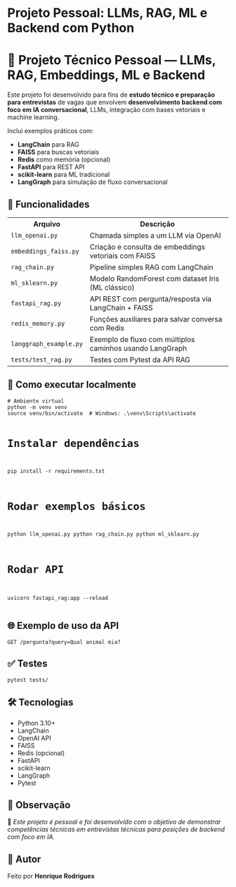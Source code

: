 <h1>Projeto Pessoal: LLMs, RAG, ML e Backend com Python</h1>
<body>

  <h1>🧠 Projeto Técnico Pessoal — LLMs, RAG, Embeddings, ML e Backend</h1>

  <p>
    Este projeto foi desenvolvido para fins de <strong>estudo técnico e preparação para entrevistas</strong> 
    de vagas que envolvem <strong>desenvolvimento backend com foco em IA conversacional</strong>, 
    LLMs, integração com bases vetoriais e machine learning.
  </p>

  <p>Inclui exemplos práticos com:</p>
  <ul>
    <li><strong>LangChain</strong> para RAG</li>
    <li><strong>FAISS</strong> para buscas vetoriais</li>
    <li><strong>Redis</strong> como memória (opcional)</li>
    <li><strong>FastAPI</strong> para REST API</li>
    <li><strong>scikit-learn</strong> para ML tradicional</li>
    <li><strong>LangGraph</strong> para simulação de fluxo conversacional</li>
  </ul>

  <h2>📁 Funcionalidades</h2>
  <table>
    <tr><th>Arquivo</th><th>Descrição</th></tr>
    <tr><td><code>llm_openai.py</code></td><td>Chamada simples a um LLM via OpenAI</td></tr>
    <tr><td><code>embeddings_faiss.py</code></td><td>Criação e consulta de embeddings vetoriais com FAISS</td></tr>
    <tr><td><code>rag_chain.py</code></td><td>Pipeline simples RAG com LangChain</td></tr>
    <tr><td><code>ml_sklearn.py</code></td><td>Modelo RandomForest com dataset Iris (ML clássico)</td></tr>
    <tr><td><code>fastapi_rag.py</code></td><td>API REST com pergunta/resposta via LangChain + FAISS</td></tr>
    <tr><td><code>redis_memory.py</code></td><td>Funções auxiliares para salvar conversa com Redis</td></tr>
    <tr><td><code>langgraph_example.py</code></td><td>Exemplo de fluxo com múltiplos caminhos usando LangGraph</td></tr>
    <tr><td><code>tests/test_rag.py</code></td><td>Testes com Pytest da API RAG</td></tr>
  </table>

  <h2>🚀 Como executar localmente</h2>
  <pre><code># Ambiente virtual
python -m venv venv
source venv/bin/activate  # Windows: .\venv\Scripts\activate

# Instalar dependências
pip install -r requirements.txt

# Rodar exemplos básicos
python llm_openai.py
python rag_chain.py
python ml_sklearn.py

# Rodar API
uvicorn fastapi_rag:app --reload
  </code></pre>

  <h2>🌐 Exemplo de uso da API</h2>
  <pre><code>GET /pergunta?query=Qual animal mia?</code></pre>

  <h2>✅ Testes</h2>
  <pre><code>pytest tests/</code></pre>

  <h2>🛠️ Tecnologias</h2>
  <ul>
    <li>Python 3.10+</li>
    <li>LangChain</li>
    <li>OpenAI API</li>
    <li>FAISS</li>
    <li>Redis (opcional)</li>
    <li>FastAPI</li>
    <li>scikit-learn</li>
    <li>LangGraph</li>
    <li>Pytest</li>
  </ul>

  <h2>📌 Observação</h2>
  <p>
    🔎 <em>Este projeto é pessoal e foi desenvolvido com o objetivo de demonstrar 
    competências técnicas em entrevistas técnicas para posições de backend com foco em IA.</em>
  </p>

  <h2>👤 Autor</h2>
  <p>Feito por <strong>Henrique Rodrigues</strong></p>

</body>
</html>
